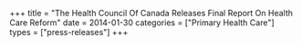 +++
title = "The Health Council Of Canada Releases Final Report On Health Care Reform"
date = 2014-01-30
categories = ["Primary Health Care"]
types = ["press-releases"]
+++
